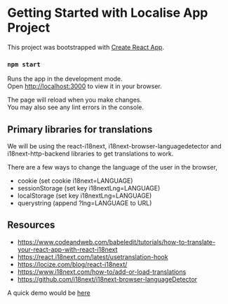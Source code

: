 # Getting Started with Localise App Project

This project was bootstrapped with [Create React App](https://github.com/facebook/create-react-app).

### `npm start`

Runs the app in the development mode.\
Open [http://localhost:3000](http://localhost:3000) to view it in your browser.

The page will reload when you make changes.\
You may also see any lint errors in the console.

## Primary libraries for translations
We will be using the react-i18next, i18next-browser-languagedetector and i18next-http-backend libraries to get translations to work.

There are a few ways to change the language of the user in the browser,
- cookie (set cookie i18next=LANGUAGE)
- sessionStorage (set key i18nextLng=LANGUAGE)
- localStorage (set key i18nextLng=LANGUAGE)
- querystring (append ?lng=LANGUAGE to URL)
## Resources
- https://www.codeandweb.com/babeledit/tutorials/how-to-translate-your-react-app-with-react-i18next
- https://react.i18next.com/latest/usetranslation-hook
- https://locize.com/blog/react-i18next/
- https://www.i18next.com/how-to/add-or-load-translations
- https://github.com/i18next/i18next-browser-languageDetector 

A quick demo would be [here](demo.mov)